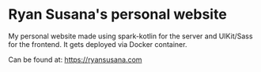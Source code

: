 # Ryan Susana's personal website
My personal website made using spark-kotlin for the server and UIKit/Sass for the frontend.
It gets deployed via Docker container.

Can be found at: https://ryansusana.com
